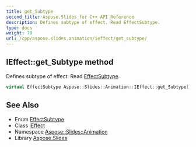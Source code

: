 ```yaml
---
title: get_Subtype
second_title: Aspose.Slides for C++ API Reference
description: Defines subtype of effect. Read EffectSubtype.
type: docs
weight: 79
url: /cpp/aspose.slides.animation/ieffect/get_subtype/
---
```

## IEffect::get_Subtype method


Defines subtype of effect. Read [EffectSubtype](../../effectsubtype/).

```cpp
virtual EffectSubtype Aspose::Slides::Animation::IEffect::get_Subtype()=0
```

## See Also

* Enum [EffectSubtype](../../effectsubtype/)
* Class [IEffect](../)
* Namespace [Aspose::Slides::Animation](../../)
* Library [Aspose.Slides](../../../)
